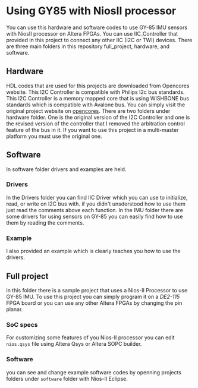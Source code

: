 # Using GY85 with NiosII processor
You can use this hardware and software codes to use GY-85 IMU sensors with NiosII processor on Altera FPGAs.
You can use IIC_Controller that provided in this project  to connect any other IIC (I2C or TWI) devices. There are three main folders in this repository full_project, hardware, and software.

## Hardware
HDL codes that are used for this projects are downloaded from Opencores website. This I2C Controller is compatible with Philips I2c bus standards. This I2C Controller is a memory mapped core that is using WISHBONE bus standards which is compatible with Avalone bus.
You can simply visit the original project website on [opencores](http://opencores.org/project,i2c).
There are two folders under hardware folder. One is the original version of the I2C Controller and one is the revised version of the controller that I removed the arbitration control feature of the bus in it. If you want to use this project in a multi-master platform you must use the original one.

## Software
In software folder drivers and examples are held.

### Drivers
In the Drivers folder you can find IIC Driver which you can use to initialize, read, or write on I2C bus with. if you didn't unsderstood how to use them just read the comments above each function.
In the IMU folder there are some drivers for using sensors on GY-85 you can easily find how to use them by reading the comments.

### Example
I also provided an example which is clearly teaches you how to use the drivers.

## Full project
in this folder there is a sample project that uses a Nios-II Processor to use GY-85 IMU. To use this project you can simply program it on a *DE2-115* FPGA board or you can use any other Altera FPGAs by changing the pin planar.

### SoC specs
For customizing some features of you Nios-II processor you can edit `nios.qsys` file using Altera Qsys or Altera SOPC builder.

### Software
you can see and change example software codes by openning projects folders under `software` folder with Nios-II Eclipse.
